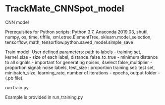 # TrackMate_CNNSpot_model
CNN model

Prerequisites for Python scripts: Python 3.7, Anaconda 2019.03, shutil, numpy, os, time, tiffile, 
xml.etree.ElementTree, sklearn.model_selection, tensorflow, math, tensorflow.python.saved_model.simple_save

Train model:
User defined parameters: 
  path to labels - training set,
  kernel_size - size of each label,
  distance_false_to_true - minimum distance to all signals - important for generating noises,
  4select false_multiplier - proportion signal: noise labels,
  test_size : proportion training set: test set,
  minibatch_size,
  learning_rate,
  number of iterations - epochs,
  output folder - (.pb file).

run train.py

Example is provided in run_training.py

